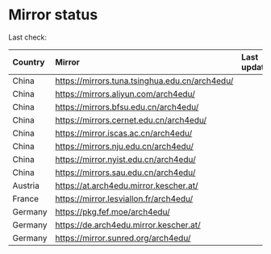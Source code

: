 <script src="./time.js"></script>
# Mirror status
Last check: <script type="text/javascript">localize(1716499064.368772);</script>

|Country|Mirror|Last update|
|:------|:-----|:----------|
|China|https://mirrors.tuna.tsinghua.edu.cn/arch4edu/|<script type="text/javascript">localize(1716446038);</script>|
|China|https://mirrors.aliyun.com/arch4edu/|<script type="text/javascript">localize(1716446038);</script>|
|China|https://mirrors.bfsu.edu.cn/arch4edu/|<script type="text/javascript">localize(1716446038);</script>|
|China|https://mirrors.cernet.edu.cn/arch4edu/|<script type="text/javascript">localize(1716446038);</script>|
|China|https://mirror.iscas.ac.cn/arch4edu/|<script type="text/javascript">localize(1716446038);</script>|
|China|https://mirrors.nju.edu.cn/arch4edu/|<script type="text/javascript">localize(1716402743);</script>|
|China|https://mirror.nyist.edu.cn/arch4edu/|<script type="text/javascript">localize(1716446038);</script>|
|China|https://mirrors.sau.edu.cn/arch4edu/|<script type="text/javascript">localize(1716446038);</script>|
|Austria|https://at.arch4edu.mirror.kescher.at/|<script type="text/javascript">localize(1716446038);</script>|
|France|https://mirror.lesviallon.fr/arch4edu/|<script type="text/javascript">localize(1716446038);</script>|
|Germany|https://pkg.fef.moe/arch4edu/|<script type="text/javascript">localize(1716446038);</script>|
|Germany|https://de.arch4edu.mirror.kescher.at/|<script type="text/javascript">localize(1716446038);</script>|
|Germany|https://mirror.sunred.org/arch4edu/|<script type="text/javascript">localize(1716446038);</script>|

<script src="./tablefilter/tablefilter.js"></script>
<script src="./table.js"></script>